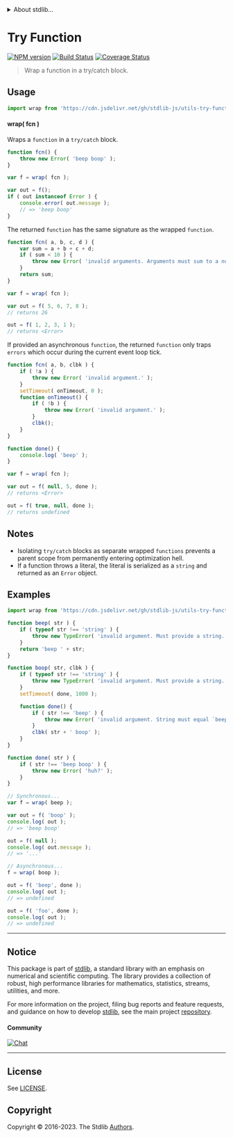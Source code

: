 <!--

@license Apache-2.0

Copyright (c) 2018 The Stdlib Authors.

Licensed under the Apache License, Version 2.0 (the "License");
you may not use this file except in compliance with the License.
You may obtain a copy of the License at

   http://www.apache.org/licenses/LICENSE-2.0

Unless required by applicable law or agreed to in writing, software
distributed under the License is distributed on an "AS IS" BASIS,
WITHOUT WARRANTIES OR CONDITIONS OF ANY KIND, either express or implied.
See the License for the specific language governing permissions and
limitations under the License.

-->


<details>
  <summary>
    About stdlib...
  </summary>
  <p>We believe in a future in which the web is a preferred environment for numerical computation. To help realize this future, we've built stdlib. stdlib is a standard library, with an emphasis on numerical and scientific computation, written in JavaScript (and C) for execution in browsers and in Node.js.</p>
  <p>The library is fully decomposable, being architected in such a way that you can swap out and mix and match APIs and functionality to cater to your exact preferences and use cases.</p>
  <p>When you use stdlib, you can be absolutely certain that you are using the most thorough, rigorous, well-written, studied, documented, tested, measured, and high-quality code out there.</p>
  <p>To join us in bringing numerical computing to the web, get started by checking us out on <a href="https://github.com/stdlib-js/stdlib">GitHub</a>, and please consider <a href="https://opencollective.com/stdlib">financially supporting stdlib</a>. We greatly appreciate your continued support!</p>
</details>

# Try Function

[![NPM version][npm-image]][npm-url] [![Build Status][test-image]][test-url] [![Coverage Status][coverage-image]][coverage-url] <!-- [![dependencies][dependencies-image]][dependencies-url] -->

> Wrap a function in a try/catch block.



<section class="usage">

## Usage

```javascript
import wrap from 'https://cdn.jsdelivr.net/gh/stdlib-js/utils-try-function@deno/mod.js';
```

#### wrap( fcn )

Wraps a `function` in a `try/catch` block.

```javascript
function fcn() {
    throw new Error( 'beep boop' );
}

var f = wrap( fcn );

var out = f();
if ( out instanceof Error ) {
    console.error( out.message );
    // => 'beep boop'
}
```

The returned `function` has the same signature as the wrapped `function`.

```javascript
function fcn( a, b, c, d ) {
    var sum = a + b + c + d;
    if ( sum < 10 ) {
        throw new Error( 'invalid arguments. Arguments must sum to a number greater than or equal to 10.' );
    }
    return sum;
}

var f = wrap( fcn );

var out = f( 5, 6, 7, 8 );
// returns 26

out = f( 1, 2, 3, 1 );
// returns <Error>
```

If provided an asynchronous `function`, the returned `function` only traps `errors` which occur during the current event loop tick.

<!-- run throws: true -->

```javascript
function fcn( a, b, clbk ) {
    if ( !a ) {
        throw new Error( 'invalid argument.' );
    }
    setTimeout( onTimeout, 0 );
    function onTimeout() {
        if ( !b ) {
            throw new Error( 'invalid argument.' );
        }
        clbk();
    }
}

function done() {
    console.log( 'beep' );
}

var f = wrap( fcn );

var out = f( null, 5, done );
// returns <Error>

out = f( true, null, done );
// returns undefined
```

</section>

<!-- /.usage -->

<section class="notes">

## Notes

-   Isolating `try/catch` blocks as separate wrapped `functions` prevents a parent scope from permanently entering optimization hell.
-   If a function throws a literal, the literal is serialized as a `string` and returned as an `Error` object.

</section>

<!-- /.notes -->

<section class="examples">

## Examples

<!-- run throws: true -->

<!-- eslint no-undef: "error" -->

```javascript
import wrap from 'https://cdn.jsdelivr.net/gh/stdlib-js/utils-try-function@deno/mod.js';

function beep( str ) {
    if ( typeof str !== 'string' ) {
        throw new TypeError( 'invalid argument. Must provide a string. Value: `' + str + '`.' );
    }
    return 'beep ' + str;
}

function boop( str, clbk ) {
    if ( typeof str !== 'string' ) {
        throw new TypeError( 'invalid argument. Must provide a string. Value: `' + str + '`.' );
    }
    setTimeout( done, 1000 );

    function done() {
        if ( str !== 'beep' ) {
            throw new Error( 'invalid argument. String must equal `beep`. Value: `' + str + '`.' );
        }
        clbk( str + ' boop' );
    }
}

function done( str ) {
    if ( str !== 'beep boop' ) {
        throw new Error( 'huh?' );
    }
}

// Synchronous...
var f = wrap( beep );

var out = f( 'boop' );
console.log( out );
// => 'beep boop'

out = f( null );
console.log( out.message );
// => '...'

// Asynchronous...
f = wrap( boop );

out = f( 'beep', done );
console.log( out );
// => undefined

out = f( 'foo', done );
console.log( out );
// => undefined
```

</section>

<!-- /.examples -->

<!-- Section for related `stdlib` packages. Do not manually edit this section, as it is automatically populated. -->

<section class="related">

</section>

<!-- /.related -->

<!-- Section for all links. Make sure to keep an empty line after the `section` element and another before the `/section` close. -->


<section class="main-repo" >

* * *

## Notice

This package is part of [stdlib][stdlib], a standard library with an emphasis on numerical and scientific computing. The library provides a collection of robust, high performance libraries for mathematics, statistics, streams, utilities, and more.

For more information on the project, filing bug reports and feature requests, and guidance on how to develop [stdlib][stdlib], see the main project [repository][stdlib].

#### Community

[![Chat][chat-image]][chat-url]

---

## License

See [LICENSE][stdlib-license].


## Copyright

Copyright &copy; 2016-2023. The Stdlib [Authors][stdlib-authors].

</section>

<!-- /.stdlib -->

<!-- Section for all links. Make sure to keep an empty line after the `section` element and another before the `/section` close. -->

<section class="links">

[npm-image]: http://img.shields.io/npm/v/@stdlib/utils-try-function.svg
[npm-url]: https://npmjs.org/package/@stdlib/utils-try-function

[test-image]: https://github.com/stdlib-js/utils-try-function/actions/workflows/test.yml/badge.svg?branch=main
[test-url]: https://github.com/stdlib-js/utils-try-function/actions/workflows/test.yml?query=branch:main

[coverage-image]: https://img.shields.io/codecov/c/github/stdlib-js/utils-try-function/main.svg
[coverage-url]: https://codecov.io/github/stdlib-js/utils-try-function?branch=main

<!--

[dependencies-image]: https://img.shields.io/david/stdlib-js/utils-try-function.svg
[dependencies-url]: https://david-dm.org/stdlib-js/utils-try-function/main

-->

[chat-image]: https://img.shields.io/gitter/room/stdlib-js/stdlib.svg
[chat-url]: https://app.gitter.im/#/room/#stdlib-js_stdlib:gitter.im

[stdlib]: https://github.com/stdlib-js/stdlib

[stdlib-authors]: https://github.com/stdlib-js/stdlib/graphs/contributors

[umd]: https://github.com/umdjs/umd
[es-module]: https://developer.mozilla.org/en-US/docs/Web/JavaScript/Guide/Modules

[deno-url]: https://github.com/stdlib-js/utils-try-function/tree/deno
[umd-url]: https://github.com/stdlib-js/utils-try-function/tree/umd
[esm-url]: https://github.com/stdlib-js/utils-try-function/tree/esm
[branches-url]: https://github.com/stdlib-js/utils-try-function/blob/main/branches.md

[stdlib-license]: https://raw.githubusercontent.com/stdlib-js/utils-try-function/main/LICENSE

</section>

<!-- /.links -->
